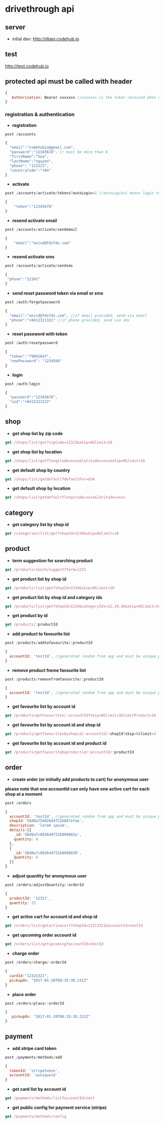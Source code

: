 # drivethrough api

## server
- intial dev: http://dtapi.codehub.io

## test
http://test.codehub.io


## protected api must be called with header

```javascript
{
   Authorization: Bearer xxxxxxx //xxxxxxx is the token received when calling login api successfully.
}
```

### registration & authentication

* **registration**
```javascript
post /accounts
```
```javascript
{
  "email":"codehubio@gmail.com",
  "password":"12345678", // must be more than 6
  "firstName":"hoa",
  "lastName":"nguyen",
  "phone": "123123",
  "countryCode":"+84"
}
```
* **activate**
```javascript
post /accounts/activate/tokens?autoLogin=1 //autoLogin=1 means login token will be returned automatically without calling login api
````

```javascript
{
	"token":"12345678"
}
```
* **resend activate email**
```javascript
post /accounts/activate/sendemail
````

```javascript
{
	"email":"ancsd@fdsfds.com"
}
```

* **resend activate sms**
```javascript
post /accounts/activate/sendsms
````

```javascript
{
 "phone":"12345"
}
```

* **send reset password token via email or sms**
```javascript
post /auth/forgotpassword
````

```javascript
{
  "email":"ancsd@fdsfds.com", //if email provided, send via email
  "phone":"+8412321321" //if phone provided, send via sms
}
```


* **reset password with token**
```javascript
post /auth/resetpassword
````

```javascript
{
  "token":"79892047",
  "newPassword": "1234566"
}
```



* **login**

```javascript
post /auth/login
```

```javascript
{
  "password":"12345678",
  "uid":"+8412323232"
}
```

## shop 

* **get shop list by zip code**
```javascript
get /shops/list/get?zipCode=12323&skip=0&limit=10
```

* **get shop list by location**
```javascript
get /shops/list/get?longitude=xxxx&latitude=xxxx&skip=0&limit=10
```

* **get default shop by country**
```javascript
get /shops/list/getdefault?defaultFor=USA
```

* **get default shop by location**
```javascript
get /shops/list/getdefault?longitude=xxxx&latitude=xxxx
```
## category

* **get category list by shop id**
```javascript
get /categories/list/get?shopId=1234&skip=0&limit=10
```
## product

* **term suggestion for searching product**
```javascript
get /products/seach/suggest?term=1232
```

* **get product list by shop id**
```javascript
get /products/list/get?shopId=1234&skip=0&limit=10
```

* **get product list by shop id and category ids**
```javascript
get /products/list/get?shopId=1234&categoryIds=12,34,56&skip=0&limit=10 //get products from 3 category id 12, 34, 56
```
* **get product by id**
```javascript
get /products/:productId
```

* **add product to favourite list**
```javascript
post /products/addtofavourite/:productId
```
```javascript
{
  accountId: 'testId', //generated random from app and must be unique per installation of the app.  
}
```
* **remove product frome favourite list**
```javascript
post /products/removefromfavourite/:productId
```
```javascript
{
  accountId: 'testId', //generated random from app and must be unique per installation of the app.  
}
```

* **get favourite list by account id**
```javascript
get /products/getFavourites/:accountId?skip=0&limit=3&limitProduct=10
```
* **get favourite list by account id and shop id**
```javascript
get /products/getfavouritesbyshopid/:accountId/:shopId?skip=0&limit=3
```

* **get favourite list by account id and product id**
```javascript
get /products/getfavouritebyproductid/:accountId/:productId
```


## order

* **create order (or initially add products to cart) for anonymous user** 

**please note that one accountId can only have one active cart for each shop at a moment**
```javascript
post /orders
```
```javascript
{
  accountId: 'testId', //generated random from app and must be unique per installation of the app.
  shopId:'58d0a754826d4f21b88fefae',
  description: 'lorem ipsum',
  details:[{
  	_id:'58d0a7c6826d4f21b890882a',
  	quantity: 4
  },
  {
  	_id:'58d0a7c6826d4f21b8908830',
  	quantity: 4
  }]
}
```

* **adjust quantity for anonymous user**
```javascript
post /orders/adjustQuantity/:orderId
```
```javascript
{
  productId: '12321',
  quantity: 23
}
```

* **get active cart for account id and shop id**
```javascript
get /orders/list/getactivecart?shopId=12312321&accountId=testId
```

* **get upcoming order account id**
```javascript
get /orders/list/getupcoming?accountId=testId
```

* **charge order**
```javascript
post /orders/charge/:orderId
```
```javascript
{
  cardId:"12321321",
  pickupOn: "2017-01-20T08:35:30.231Z"
}
```

* **place order**
```javascript
post /orders/place/:orderId
```
```javascript
{
   pickupOn: "2017-01-20T08:35:30.231Z"
}
```



## payment


* **add stripe card token**
```javascript
post /payments/methods/add
```
```javascript
{
  tokenId: 'stripetoken',
  accountId: 'auniqueid'
}
```
* **get card list by account id**
```javascript
get /payments/methods/list?accountId=test
```

* **get public config for payment service (stripe)**

```javascript
get /payments/methods/config
```

